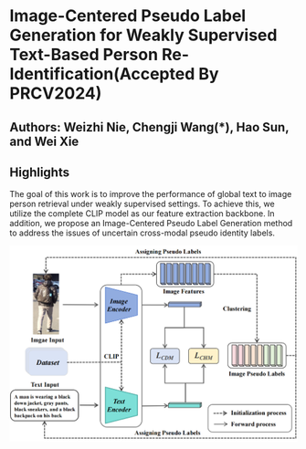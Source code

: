 # **Image-Centered Pseudo Label Generation for Weakly Supervised Text-Based Person Re-Identification(Accepted By PRCV2024)**

## Authors: Weizhi Nie, Chengji Wang(*), Hao Sun, and Wei Xie

## Highlights

The goal of this work is to improve the performance of global text to image person retrieval under weakly supervised settings. To achieve this, we utilize the complete CLIP model as our feature extraction backbone. In addition, we propose an Image-Centered Pseudo Label Generation method to address the issues of uncertain cross-modal pseudo identity labels.

![](images/architecture.png)

